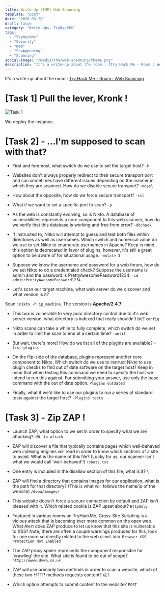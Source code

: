 ```yaml
---
title: Write-Up [THM] Web Scanning
template: "post"
date: "2020-08-28"
draft: false
category: "Write-Ups, TryHackMe"
tags:
  - "TryHackMe"
  - "Security"
  - "Web"
  - "ScaAppnning"
  - "Scanning"
social-image: "/media/thm/web-scanning/theme.png"
description: "It's a write-up about the room : [Try Hack Me - Room : Web Scanning](https://tryhackme.com/room/rpwebscanning)"
---
```


It's a write-up about the room : [Try Hack Me - Room : Web Scanning](https://tryhackme.com/room/rpwebscanning)

# [Task 1] Pull the lever, Kronk !

![Task 1](/media/thm/web-scanning/task-1.png)

We deploy the instance.

# [Task 2] - ...I'm supposed to scan with that?

* First and foremost, what switch do we use to set the target host? `-h`

* Websites don't always properly redirect to their secure transport port and can sometimes have different issues depending on the manner in which they are scanned. How do we disable secure transport? `-nossl`

* How about the opposite, how do we force secure transport? `-ssl`

* What if we want to set a specific port to scan? `-p`

*  	As the web is constantly evolving, so is Nikto. A database of vulnerabilities represents a core component to this web scanner, how do we verify that this database is working and free from error?  `-dbcheck`

* If instructed to, Nitko will attempt to guess and test both files within directories as well as usernames. Which switch and numerical value do we use to set Nikto to enumerate usernames in Apache? Keep in mind, this option is deprecated in favor of plugins, however, it's still a great option to be aware of for situational usage. `-mutate 3`

* Suppose we know the username and password for a web forum, how do we set Nikto to do a credentialed check? Suppose the username is admin and the password is PrettyAwesomePassword1234. `-id admin:PrettyAwesomePassword1234`

* Let's scan our target machine, what web server do we discover and what version is it?

Scan : `nikto -h ip_machine`. The version is **Apache/2.4.7**.

* This box is vulnerable to very poor directory control due to it's web server version, what directory is indexed that really shouldn't be? `config`

* Nikto scans can take a while to fully complete, which switch do we set in order to limit the scan to end at a certain time? `-until`

* But wait, there's more! How do we list all of the plugins are available? `-list-plugins`

* On the flip-side of the database, plugins represent another core component to Nikto. Which switch do we use to instruct Nikto to use plugin checks to find out of date software on the target host? Keep in mind that when testing this command we need to specify the host we intend to run this against. For submitting your answer, use only the base command with the out of date option. `Plugins outdated`

* Finally, what if we'd like to use our plugins to run a series of standard tests against the target host? `-Plugins tests`

# [Task 3] - Zip ZAP !

* Launch ZAP, what option to we set in order to specify what we are attacking? `URL to attack`

* ZAP will discover a file that typically contains pages which well-behaved web indexing engines will read in order to know which sections of a site to avoid. What is the name of this file? (Lucky for us, our scanner isn't what we would call 'well-behaved'!) `robots.txt`

* One entry is included in the disallow section of this file, what is it? `\`

* ZAP will find a directory that contains images for our application, what is the path for that directory? (This is what will follows the name/ip of the website) `/dvwa/images/`

* This website doesn't force a secure connection by default and ZAP isn't pleased with it. Which related cookie is ZAP upset about? `HttpOnly`

* Featured in various rooms on TryHackMe, Cross-Site Scripting is a vicious attack that is becoming ever more common on the open web. What Alert does ZAP produce to let us know that this site is vulnerable to XSS? Note, there are often a couple warnings produced for this, look for one more so directly related to the web client. `Web Browser XSS Protection Not Enabled`

* The ZAP proxy spider represents the component responsible for 'crawling' the site. What site is found to be out of scope? `http://wwww.dvwa.co.uk`

* ZAP will use primarily two methods in order to scan a website, which of these two HTTP methods requests content? `GET`

* Which option attempts to submit content to the website? `POST`